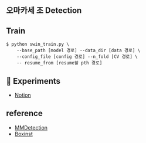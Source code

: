 ## 오마카세 조 Detection

## Train
```
$ python swin_train.py \
    --base_path [model 경로] --data_dir [data 경로] \
    --config_file [config 경로] --n_fold [CV 경로] \
    -- resume_from [resume할 pth 경로]
```

## 📄 Experiments
- [Notion](https://long-knuckle-1e6.notion.site/Lv-02-P-stage01-97aa6b55968e4a02a74355fd59cabe29)

## reference
- [MMDetection](https://github.com/open-mmlab/mmdetection)
- [Boxinst](https://github.com/wangbo-zhao/OpenMMLab-BoxInst)
